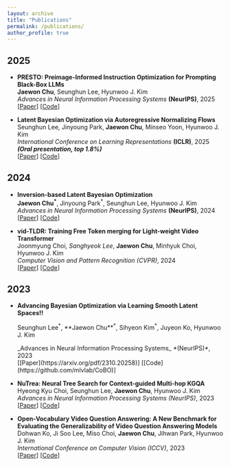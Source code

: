 ```yaml
---
layout: archive
title: "Publications"
permalink: /publications/
author_profile: true
---
```


## 2025
- **PRESTO: Preimage-Informed Instruction Optimization for Prompting Black-Box LLMs**<br>
  **Jaewon Chu**, Seunghun Lee, Hyunwoo J. Kim<br>
  _Advances in Neural Information Processing Systems_ **(NeurIPS)**, 2025<br>
  [[Paper]()] [[Code]()]<br>

- **Latent Bayesian Optimization via Autoregressive Normalizing Flows**<br>
  Seunghun Lee, Jinyoung Park, **Jaewon Chu**, Minseo Yoon, Hyunwoo J. Kim<br>
  _International Conference on Learning Representations_ **(ICLR)**, 2025 **_(Oral presentation, top 1.8%)_**<br>
  [[Paper](https://arxiv.org/pdf/2504.14889)] [[Code](https://github.com/mlvlab/NFBO)]<br>

## 2024
- **Inversion-based Latent Bayesian Optimization**<br>
  **Jaewon Chu<sup>*</sup>**, Jinyoung Park<sup>*</sup>, Seunghun Lee, Hyunwoo J. Kim<br>
  _Advances in Neural Information Processing Systems_ **(NeurIPS)**, 2024<br>
  [[Paper](https://arxiv.org/pdf/2411.05330)] [[Code](https://github.com/mlvlab/InvBO)]<br>

- **vid-TLDR: Training Free Token merging for Light-weight Video Transformer**<br>
  Joonmyung Choi<sup>*</sup>, Sanghyeok Lee<sup>*</sup>, **Jaewon Chu**, Minhyuk Choi, Hyunwoo J. Kim<br>
  _Computer Vision and Pattern Recognition_ *(CVPR)*, 2024<br>
  [[Paper](https://arxiv.org/pdf/2403.13347)] [[Code](https://github.com/mlvlab/vid-TLDR)]<br>

## 2023
- **Advancing Bayesian Optimization via Learning Smooth Latent Spaces!!**<br>
  <p>
  Seunghun Lee<sup>*</sup>, **Jaewon Chu**<sup>*</sup>, Sihyeon Kim<sup>*</sup>, Juyeon Ko, Hyunwoo J. Kim  
  </p>
  _Advances in Neural Information Processing Systems_ *(NeurIPS)*, 2023<br>
  [[Paper](https://arxiv.org/pdf/2310.20258)] [[Code](https://github.com/mlvlab/CoBO)]<br>

- **NuTrea: Neural Tree Search for Context-guided Multi-hop KGQA**<br>
  Hyeong Kyu Choi, Seunghun Lee, **Jaewon Chu**, Hyunwoo J. Kim<br>
  _Advances in Neural Information Processing Systems_ *(NeurIPS)*, 2023<br>
  [[Paper](https://arxiv.org/pdf/2310.15484)] [[Code](https://github.com/mlvlab/NuTrea)]<br>

- **Open-Vocabulary Video Question Answering: A New Benchmark for Evaluating the Generalizability of Video Question Answering Models**<br>
  Dohwan Ko, Ji Soo Lee, Miso Choi, **Jaewon Chu**, Jihwan Park, Hyunwoo J. Kim<br>
  _International Conference on Computer Vision_ *(ICCV)*, 2023<br>
  [[Paper](https://arxiv.org/pdf/2308.09363)] [[Code](https://github.com/mlvlab/OVQA)]<br>